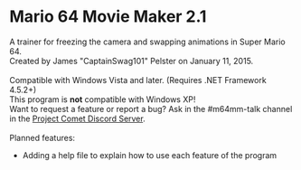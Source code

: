 # Mario 64 Movie Maker 2.1
A trainer for freezing the camera and swapping animations in Super Mario 64.<br>
Created by James "CaptainSwag101" Pelster on January 11, 2015.<br><br>
Compatible with Windows Vista and later. (Requires .NET Framework 4.5.2+)<br>
This program is <b>not</b> compatible with Windows XP!<br>
Want to request a feature or report a bug? Ask in the #m64mm-talk channel in the [Project Comet Discord Server](http://comet.glitchypsi.xyz).<br>
<br>
Planned features:
* Adding a help file to explain how to use each feature of the program

